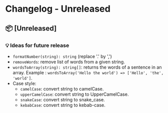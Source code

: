 # Changelog - Unreleased

## 📦 [Unreleased]

### 💡 Ideas for future release

- `formatNumber(string): string` (replace '.' by ',')
- `removeWords`: remove list of words from a given string.
- `wordsToArray(string): string[]`: returns the words of a sentence in an array.
  Example : `wordsToArray('Hello the world') => ['Hello', 'the', 'world']`.
- Case style:
  - `camelCase`: convert string to camelCase.
  - `upperCamelCase`: convert string to UpperCamelCase.
  - `snakeCase`: convert string to snake_case.
  - `kebabCase`: convert string to kebab-case.
